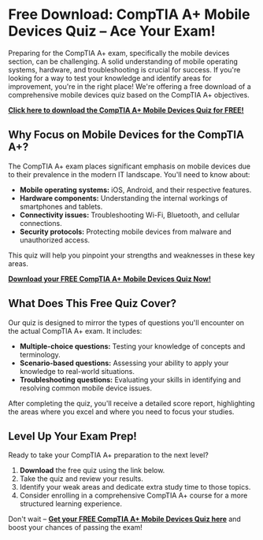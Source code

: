 # Free Download: CompTIA A+ Mobile Devices Quiz – Ace Your Exam!

Preparing for the CompTIA A+ exam, specifically the mobile devices section, can be challenging. A solid understanding of mobile operating systems, hardware, and troubleshooting is crucial for success. If you're looking for a way to test your knowledge and identify areas for improvement, you're in the right place! We're offering a free download of a comprehensive mobile devices quiz based on the CompTIA A+ objectives.

[**Click here to download the CompTIA A+ Mobile Devices Quiz for FREE!**](https://udemywork.com/comptia-a-mobile-devices-quiz)

## Why Focus on Mobile Devices for the CompTIA A+?

The CompTIA A+ exam places significant emphasis on mobile devices due to their prevalence in the modern IT landscape. You'll need to know about:

*   **Mobile operating systems:** iOS, Android, and their respective features.
*   **Hardware components:** Understanding the internal workings of smartphones and tablets.
*   **Connectivity issues:** Troubleshooting Wi-Fi, Bluetooth, and cellular connections.
*   **Security protocols:** Protecting mobile devices from malware and unauthorized access.

This quiz will help you pinpoint your strengths and weaknesses in these key areas.

[**Download your FREE CompTIA A+ Mobile Devices Quiz Now!**](https://udemywork.com/comptia-a-mobile-devices-quiz)

## What Does This Free Quiz Cover?

Our quiz is designed to mirror the types of questions you'll encounter on the actual CompTIA A+ exam. It includes:

*   **Multiple-choice questions:** Testing your knowledge of concepts and terminology.
*   **Scenario-based questions:** Assessing your ability to apply your knowledge to real-world situations.
*   **Troubleshooting questions:** Evaluating your skills in identifying and resolving common mobile device issues.

After completing the quiz, you'll receive a detailed score report, highlighting the areas where you excel and where you need to focus your studies.

## Level Up Your Exam Prep!

Ready to take your CompTIA A+ preparation to the next level?

1.  **Download** the free quiz using the link below.
2.  Take the quiz and review your results.
3.  Identify your weak areas and dedicate extra study time to those topics.
4.  Consider enrolling in a comprehensive CompTIA A+ course for a more structured learning experience.

Don't wait – **[Get your FREE CompTIA A+ Mobile Devices Quiz here](https://udemywork.com/comptia-a-mobile-devices-quiz)** and boost your chances of passing the exam!
